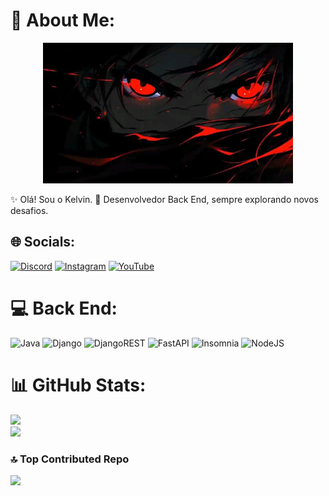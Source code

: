# 💫 About Me:
<p align="center">
  <img src="download.jfif" alt="gif legal" width="400px" />
</p>




✨ Olá! Sou o Kelvin.
🚀 Desenvolvedor Back End, sempre explorando novos desafios.




## 🌐 Socials:
[![Discord](https://img.shields.io/badge/Discord-%237289DA.svg?logo=discord&logoColor=white)](https://discord.gg/1237371745036664854) [![Instagram](https://img.shields.io/badge/Instagram-%23E4405F.svg?logo=Instagram&logoColor=white)](https://instagram.com/kelvinzr_) [![YouTube](https://img.shields.io/badge/YouTube-%23FF0000.svg?logo=YouTube&logoColor=white)](https://youtube.com/@https://www.youtube.com/@Kelvinofc15) 

# 💻 Back End:
![Java](https://img.shields.io/badge/java-%23ED8B00.svg?style=for-the-badge&logo=openjdk&logoColor=white) ![Django](https://img.shields.io/badge/django-%23092E20.svg?style=for-the-badge&logo=django&logoColor=white) ![DjangoREST](https://img.shields.io/badge/DJANGO-REST-ff1709?style=for-the-badge&logo=django&logoColor=white&color=ff1709&labelColor=gray) ![FastAPI](https://img.shields.io/badge/FastAPI-005571?style=for-the-badge&logo=fastapi) ![Insomnia](https://img.shields.io/badge/Insomnia-black?style=for-the-badge&logo=insomnia&logoColor=5849BE) ![NodeJS](https://img.shields.io/badge/node.js-6DA55F?style=for-the-badge&logo=node.js&logoColor=white)
# 📊 GitHub Stats:
![](https://nirzak-streak-stats.vercel.app/?user=kelvin1V10&theme=shadow_red&hide_border=true)<br/>
![](https://github-readme-stats.vercel.app/api/top-langs/?username=kelvin1V10&theme=shadow_red&hide_border=true&include_all_commits=true&count_private=false&layout=compact)

### 🔝 Top Contributed Repo
![](https://github-contributor-stats.vercel.app/api?username=kelvin1V10&limit=5&theme=shadow_red&combine_all_yearly_contributions=true)

<!-- Proudly created with GPRM ( https://gprm.itsvg.in ) -->
